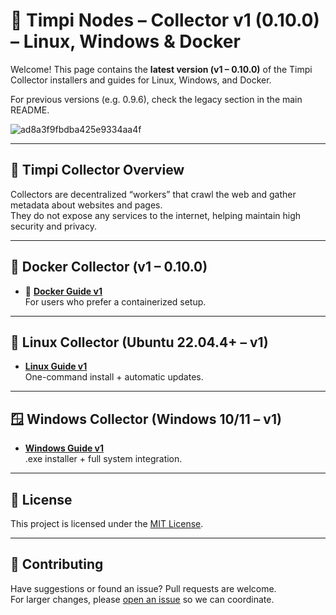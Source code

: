 # 🧠 Timpi Nodes – Collector v1 (0.10.0) – Linux, Windows & Docker

Welcome! This page contains the **latest version (v1 – 0.10.0)** of the Timpi Collector installers and guides for Linux, Windows, and Docker.  

For previous versions (e.g. 0.9.6), check the legacy section in the main README.

![ad8a3f9fbdba425e9334aa4f](https://github.com/user-attachments/assets/3b7007c2-165d-4939-9e38-ddc3baf5cfb7)

---

## 🔄 Timpi Collector Overview

Collectors are decentralized “workers” that crawl the web and gather metadata about websites and pages.  
They do not expose any services to the internet, helping maintain high security and privacy.

---

## 🐳 Docker Collector (v1 – 0.10.0)

* 🐧 **[Docker Guide v1](https://github.com/Timpi-official/Nodes/blob/main/Collector/Tutorial/CollectorDockerGuide-1v.md)**  
  For users who prefer a containerized setup.

---

## 🐧 Linux Collector (Ubuntu 22.04.4+ – v1)

* **[Linux Guide v1](https://github.com/Timpi-official/Nodes/blob/main/Collector/Tutorial/CollectorLinuxGuide-1v.md)**  
  One-command install + automatic updates.

---

## 🪟 Windows Collector (Windows 10/11 – v1)

* **[Windows Guide v1](https://github.com/Timpi-official/Nodes/edit/main/Collector/Tutorial/CollectorWindowsGuide-1v.md)**  
  .exe installer + full system integration.

---

## 📜 License

This project is licensed under the [MIT License](LICENSE).

---

## 🤝 Contributing

Have suggestions or found an issue? Pull requests are welcome.  
For larger changes, please [open an issue](https://discord.com/channels/946982023245992006/1179427377844068493) so we can coordinate.

```
